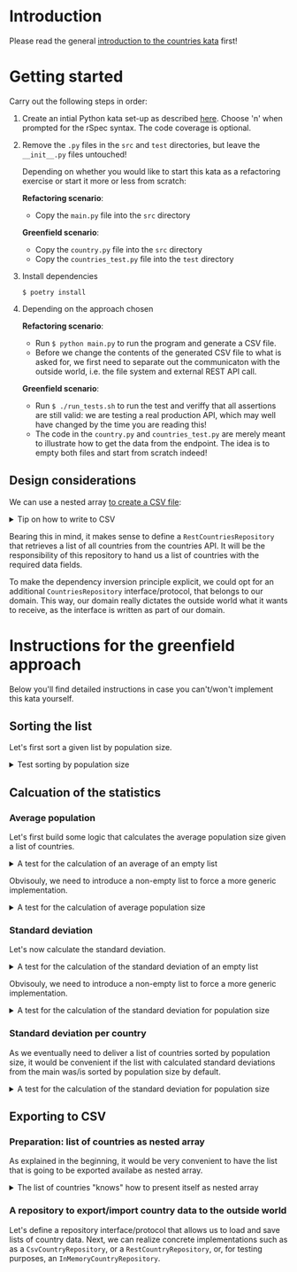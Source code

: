 # Introduction

Please read the general [introduction to the countries kata](../README.md) first!

# Getting started

Carry out the following steps in order:

1. Create an intial Python kata set-up as described
   [here](https://github.com/zhendrikse/tdd/tree/master/cookiecutter).
   Choose 'n' when prompted for the rSpec syntax. The code coverage is optional.
2. Remove the `.py` files in the `src` and `test` directories, but leave the
   `__init__.py` files untouched!

   Depending on whether you would like to start this kata as a
   refactoring exercise or start it more or less from scratch:

   **Refactoring scenario**:

   - Copy the `main.py` file into the `src` directory

   **Greenfield scenario**:

   - Copy the `country.py` file into the `src` directory
   - Copy the `countries_test.py` file into the `test` directory
3. Install dependencies
   ```
   $ poetry install
   ``` 
4. Depending on the approach chosen

   **Refactoring scenario**:

   - Run `$ python main.py` to run the program and generate a CSV file.
   - Before we change the contents of the generated CSV file to what
     is asked for, we first need to separate out the communicaton with
     the outside world, i.e. the file system and external REST API call.

   **Greenfield scenario**:

   - Run `$ ./run_tests.sh` to run the test and veriffy that all
     assertions are still valid: we are testing a real production API,
     which may well have changed by the time you are reading this!
   - The code in the `country.py` and `countries_test.py` are merely
     meant to illustrate how to get the data from the endpoint. The 
     idea is to empty both files and start from scratch indeed!

## Design considerations

We can use a nested array [to create a CSV file](https://www.pythontutorial.net/python-basics/python-write-csv-file/):

<details>
  <summary>Tip on how to write to CSV</summary>

```python
import csv

header = ['name', 'capital', 'region', 'subregion', 'population', 'cca3', 'cca2', 'ccn3', 'unMember']
data = [
    ['Jordan', 'Amman', 'Asia', 'Western Asia', 10203140, 'JOR', 'JO', 400, true 
],
    ['Northern Mariana Islands', 'Saipan' , 'Oceania', 'Micronesia', 57557, 'MNP', 'MP', 580, False],
    #  ...
]

with open('countries.csv', 'w') as file:
    writer = csv.writer(file)
    writer.writerow(header)
    writer.writerows(data)
```
</details>

Bearing this in mind, it makes sense to define a `RestCountriesRepository` 
that retrieves a list of all countries from the countries API. It will be
the responsibility of this repository to hand us a list of countries with
the required data fields.

To make the dependency inversion principle explicit, we could opt for an
additional `CountriesRepository` interface/protocol, that belongs to our domain. 
This way, our domain really dictates the outside world what it wants 
to receive, as the interface is written as part of our domain.

# Instructions for the greenfield approach

Below you'll find detailed instructions in case you can't/won't implement
this kata yourself.

## Sorting the list

Let's first sort a given list by population size.

<details>
  <summary>Test sorting by population size</summary>

  ```python
    def test_sorted_list_by_population_size(self, country_list):
      assert_that(country_list.sorted_by_population()[0].name, equal_to("Belgium"))
      assert_that(country_list.sorted_by_population()[1].name, equal_to("Netherlands"))
      assert_that(country_list.sorted_by_population()[2].name, equal_to("Portugal"))
      assert_that(country_list.sorted_by_population()[3].name, equal_to("United Kingdom"))
  ```

<details>
  <summary>Code to make the test pass</summary>

  ```python
    def sorted_by_population(self):
    return sorted(self._countries, key=lambda x: getattr(x, 'population'))
  ```
</details>

</details>

## Calcuation of the statistics

### Average population

Let's first build some logic that calculates the average population
size given a list of countries.

<details>
  <summary>A test for the calculation of an average of an empty list</summary>

  ```python
  def test_given_an_empty_country_list_it_calculates_the_average_population(self):
    assert_that(CountryList().average_population(), equal_to(0))
  ```

<details>
  <summary>Implementation</summary>

  ```python
  def average_population(self):
    return 0
  ```
</details>
</details>

Obvisouly, we need to introduce a non-empty list to force a more generic
implementation.

<details>
  <summary>A test for the calculation of average population size</summary>

  ```python
  def test_given_a_country_list_it_calculates_the_average_population(self, country_list):
    country_list = CountryList(
         [Country("Netherlands", 4), 
          Country("Belgium", 3), 
          Country("Portugal", 7), 
          Country("United kingdom", 10)])
    assert_that(country_list.average_population(), equal_to(6))  
  ```

<details>
  <summary>Implementation</summary>

  ```python
  class CountryList:
    def __init__(self, country_list = []):
      self._countries = country_list

    def average_population(self):
      return average_of([country.population for country in self._countries])
    
  def average_of(a_collection):
    if not a_collection: return 0
    return sum([item for item in a_collection]) / len(a_collection)
  ```
</details>
</details>

### Standard deviation

Let's now calculate the standard deviation.

<details>
  <summary>A test for the calculation of the standard deviation of an empty list</summary>

  ```python
  def test_given_an_empty_country_list_it_calculates_the_standard_deviation(self):
      assert_that(CountryList().standard_deviation(), equal_to(0))
  ```

<details>
  <summary>Implementation</summary>

  ```python
  def standard_deviation(self):
    return 0
  ```
</details>
</details>

Obvisouly, we need to introduce a non-empty list to force a more generic
implementation.

<details>
  <summary>A test for the calculation of the standard deviation for population size</summary>

  ```python
  def test_given_a_country_list_it_calculates_the_standard_deviation(self, country_list):
      assert_that(country_list.standard_deviation(), close_to(2.7386, 0.0001))
  ```
where we have moved the set-up of the list with countries in a before-each method:

  ```python
  @pytest.fixture(autouse = True)
  def country_list(self):
      return CountryList(
         [Country("Netherlands", "Amsterdam", 4), 
          Country("Portugal", "Lissabon", 7), 
          Country("Belgium", "Brussels", 3), 
          Country("United Kingdom", "London", 10)])
  ```

<details>
  <summary>Implementation</summary>

  ```python
  class CountryList:
    def __init__(self, country_list = []):
      self._countries = country_list

    # ...

    def standard_deviation(self):
      return standard_deviation_of([country.population for country in self._countries])

  def standard_deviation_of(a_collection):
    if not a_collection: return 0
    return sqrt(sum([(item - average_of(a_collection)) ** 2 for item in a_collection]) / len(a_collection))
  ```
</details>
</details>

### Standard deviation per country

As we eventually need to deliver a list of countries sorted by population size,
it would be convenient if the list with calculated standard deviations from the
main was/is sorted by population size by default. 

<details>
  <summary>A test for the calculation of the standard deviation for population size</summary>

  ```python
  def test_standard_deviations_per_country(self, country_list):
      assert_that(country_list.standard_deviations_per_country(), equal_to([1.10, 0.73, 0.37, 1.46]))
  ```

<details>
  <summary>Implementation that makes the test pass</summary>

  ```python
  def standard_deviations_per_country(self):
    return [
      round(abs(self.average_population() - country.population) / self.standard_deviation(), 2) 
      for country in self.sorted_by_population()]
  ```
</details>
</details>

## Exporting to CSV

### Preparation: list of countries as nested array

As explained in the beginning, it would be very convenient to
have the list that is going to be exported availabe as nested array.

<details>
<summary>The list of countries "knows" how to present itself as nested array</summary>

```python
  def test_country_list_as_nested_array(self, country_list):
      expected_output = [
         ["Belgium", "Brussels", 3, 1.10], 
         ["Netherlands", "Amsterdam", 4, 0.73], 
         ["Portugal", "Lissabon", 7, 0.37], 
         ["United Kingdom", "London", 10, 1.46]]
      assert_that(country_list.as_nested_array(), equal_to(expected_output))
```

<details>
  <summary>Implementation that makes the test pass</summary>

  ```python
  def as_nested_array(self):
    sorted_countries = self.sorted_by_population()
    return[[sorted_countries[i].name, 
            sorted_countries[i].capital, 
            sorted_countries[i].population, 
            self.standard_deviations_per_country()[i]] for i in range(len(self._countries))]
  ```
</details>

</details>

### A repository to export/import country data to the outside world

Let's define a repository interface/protocol that allows us to load
and save lists of country data. Next, we can realize concrete implementations
such as as a `CsvCountryRepository`, or a `RestCountryRepository`, or, for
testing purposes, an `InMemoryCountryRepository`.
